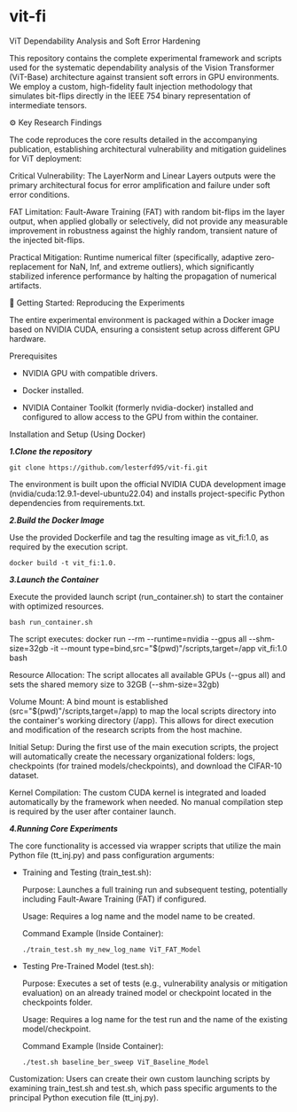 # vit-fi

ViT Dependability Analysis and Soft Error Hardening

This repository contains the complete experimental framework and scripts used for the systematic dependability analysis of the Vision Transformer (ViT-Base) architecture against transient soft errors in GPU environments. We employ a custom, high-fidelity fault injection methodology that simulates bit-flips directly in the IEEE 754 binary representation of intermediate tensors.

⚙️ Key Research Findings

The code reproduces the core results detailed in the accompanying publication, establishing architectural vulnerability and mitigation guidelines for ViT deployment:

Critical Vulnerability: The LayerNorm and Linear Layers outputs were the primary architectural focus for error amplification and failure under soft error conditions.   

FAT Limitation: Fault-Aware Training (FAT) with random bit-flips im the layer output, when applied globally or selectively, did not provide any measurable improvement in robustness against the highly random, transient nature of the injected bit-flips.  

Practical Mitigation: Runtime numerical filter (specifically, adaptive zero-replacement for NaN, Inf, and extreme outliers), which significantly stabilized inference performance by halting the propagation of numerical artifacts.  

🚀 Getting Started: Reproducing the Experiments

The entire experimental environment is packaged within a Docker image based on NVIDIA CUDA, ensuring a consistent setup across different GPU hardware.

Prerequisites

  - NVIDIA GPU with compatible drivers.

  - Docker installed.

  - NVIDIA Container Toolkit (formerly nvidia-docker) installed and configured to allow access to the GPU from within the container.

Installation and Setup (Using Docker)

**_1.Clone the repository_**

    git clone https://github.com/lesterfd95/vit-fi.git

The environment is built upon the official NVIDIA CUDA development image (nvidia/cuda:12.9.1-devel-ubuntu22.04) and installs project-specific Python dependencies from requirements.txt.

**_2.Build the Docker Image_** 

Use the provided Dockerfile and tag the resulting image as vit_fi:1.0, as required by the execution script.

    docker build -t vit_fi:1.0.

**_3.Launch the Container_**  

Execute the provided launch script (run_container.sh) to start the container with optimized resources.

    bash run_container.sh

The script executes: docker run --rm --runtime=nvidia --gpus all --shm-size=32gb -it --mount type=bind,src="$(pwd)"/scripts,target=/app vit_fi:1.0 bash

Resource Allocation: The script allocates all available GPUs (--gpus all) and sets the shared memory size to 32GB (--shm-size=32gb)

Volume Mount: A bind mount is established (src="$(pwd)"/scripts,target=/app) to map the local scripts directory into the container's working directory (/app). This allows for direct execution and modification of the research scripts from the host machine.

Initial Setup: During the first use of the main execution scripts, the project will automatically create the necessary organizational folders: logs, checkpoints (for trained models/checkpoints), and download the CIFAR-10 dataset.

Kernel Compilation: The custom CUDA kernel is integrated and loaded automatically by the framework when needed. No manual compilation step is required by the user after container launch.

**_4.Running Core Experiments_**

The core functionality is accessed via wrapper scripts that utilize the main Python file (tt_inj.py) and pass configuration arguments:

- Training and Testing (train_test.sh):

  Purpose: Launches a full training run and subsequent testing, potentially including Fault-Aware Training (FAT) if configured.
    
  Usage: Requires a log name and the model name to be created.
    
  Command Example (Inside Container):
  
      ./train_test.sh my_new_log_name ViT_FAT_Model


- Testing Pre-Trained Model (test.sh):

  Purpose: Executes a set of tests (e.g., vulnerability analysis or mitigation evaluation) on an already trained model or checkpoint located in the checkpoints folder.
  
  Usage: Requires a log name for the test run and the name of the existing model/checkpoint.
  
  Command Example (Inside Container):
  
      ./test.sh baseline_ber_sweep ViT_Baseline_Model

Customization: Users can create their own custom launching scripts by examining train_test.sh and test.sh, which pass specific arguments to the principal Python execution file (tt_inj.py).
